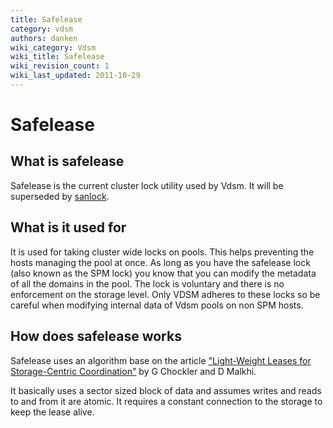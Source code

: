 ```yaml
---
title: Safelease
category: vdsm
authors: danken
wiki_category: Vdsm
wiki_title: Safelease
wiki_revision_count: 1
wiki_last_updated: 2011-10-29
---
```


# Safelease

## What is safelease

Safelease is the current cluster lock utility used by Vdsm. It will be superseded by [sanlock](sanlock).

## What is it used for

It is used for taking cluster wide locks on pools. This helps preventing the hosts managing the pool at once. As long as you have the safelease lock (also known as the SPM lock) you know that you can modify the metadata of all the domains in the pool. The lock is voluntary and there is no enforcement on the storage level. Only VDSM adheres to these locks so be careful when modifying internal data of Vdsm pools on non SPM hosts.

## How does safelease works

Safelease uses an algorithm base on the article ["Light-Weight Leases for Storage-Centric Coordination"](http://www.springerlink.com/index/x1155p2744917647.pdf) by G Chockler and D Malkhi.

It basically uses a sector sized block of data and assumes writes and reads to and from it are atomic. It requires a constant connection to the storage to keep the lease alive.


